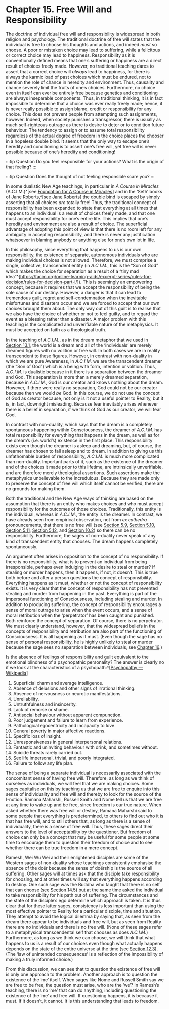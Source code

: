 # Chapter 15. Free Will and Responsibility

The doctrine of individual free will and responsibility is widespread in both religion and psychology. The traditional doctrine of free will states that the individual is free to choose his thoughts and actions, and indeed *must* so choose. A poor or mistaken choice may lead to suffering, while a felicitous or correct choice may lead to happiness. Responsibility as it is conventionally defined means that one’s suffering or happiness are a direct result of choices freely made. However, no traditional teaching dares to assert that a correct choice will *always* lead to happiness, for there is always the karmic load of past choices which must be endured, not to mention the role of chance in heredity and environment. Thus, causality and chance severely limit the fruits of one’s choices. Furthermore, no choice even in itself can ever be entirely free because genetics and conditioning are always inseparable components. Thus, in traditional thinking, it is in fact impossible to determine that a choice was ever really freely made; hence, it is never really possible to assign blame, credit or responsibility for any choice. This does not prevent people from attempting such assignments, however. Indeed, when society punishes a transgressor, there is usually as much self-righteous outrage as there is desire to deter or to condition future behaviour. The tendency to assign or to assume total responsibility regardless of the actual degree of freedom in the choice places the chooser in a hopeless double bind. It seems that the only way to escape one’s heredity and conditioning is to assert one’s free will, yet free will is never possible because of one’s heredity and conditioning!

:::tip Question
Do you feel responsible for your actions? What is the origin of that feeling?
:::

:::tip Question
Does the thought of not feeling responsible scare you?
:::

In some dualistic New Age teachings, in particular in *A Course in Miracles* (A.C.I.M.)^[see [Foundation for A Course in Miracles](https://www.facim.org/)] and in the ‘Seth’ books of Jane Roberts,^[see [Jane Roberts](https://en.wikipedia.org/wiki/Jane_Roberts)]  the double bind is escaped by simply asserting that all choices *are* totally free! Thus, the traditional concept of responsibility has been expanded to state that everything at all times that happens to an individual is a result of choices freely made, and that one must accept responsibility for one’s entire life. This implies that one’s heredity and environment are also a result of choice. The superficial advantage of adopting this point of view is that there is no room left for any ambiguity in accepting responsibility, and there is never any justification whatsoever in blaming anybody or anything else for one’s own lot in life.

In this philosophy, since everything that happens to us is our own responsibility, the existence of separate, autonomous individuals who are making individual choices is not allowed. Therefore, we must comprise a single, collective, transcendent entity (in *A.C.I.M.*, this is the “Son of God” which makes the choice for separation as a result of a “tiny mad idea”^[https://facim.org/online-learning-aids/excerpt-series/rules-for-decision/rules-for-decision-part-i/]). This is seemingly an empowering concept, because it requires that we accept the responsibility of being the sole cause of our destiny. However, a danger is that it can lead to tremendous guilt, regret and self-condemnation when the inevitable misfortunes and disasters occur and we are forced to accept that our own choices brought them about. The only way out of this guilt is to realise that we also have the choice of whether or not to feel guilty, and to regard the event as a blessing rather than a disaster. A major problem with this teaching is the complicated and unverifiable nature of the metaphysics. It must be accepted on faith as a theological truth.

In the teaching of *A.C.I.M.*, as in the dream metaphor that we used in [Section 13.1](/chapter-13-some-useful-metaphors/#_13-1-the-dream), the world is a dream and all of the ‘individuals’ are merely dreamed figures with no volition or free will. In both cases we are in reality transcendent to these figures. However, in contrast with non-duality in which we are pure Awareness, in *A.C.I.M.* we are the transcendent dreamer (the “Son of God”) which is a being with form, intention or volition. Thus, *A.C.I.M.* is dualistic because in it there is a separation between the dreamer and God. This separation is more than a merely dreamed separation, because in *A.C.I.M.*, God is our creator and knows nothing about the dream. However, if there were really no separation, God could not be our creator because then we would *be* God. In this course, we do not use the concept of God as creator because, not only is it not a useful pointer to Reality, but it is, in fact, downright misleading. Because fear inevitably arises whenever there is a belief in separation, if we think of God as our creator, we will fear God.

In contrast with non-duality, which says that the dream is a completely spontaneous happening within Consciousness, the dreamer of *A.C.I.M.* has total responsibility for everything that happens in the dream, as well as for the dream’s (i.e. world’s) existence in the first place. This responsibility exists even though the dreamer is asleep and dreaming, but, of course, the dreamer has chosen to fall asleep and to dream. In addition to giving us this unfathomable burden of responsibility, *A.C.I.M.* is much more complicated than non-duality. Important parts of it, such as the existence of the dreamer and of the choices it made prior to this lifetime, are intrinsically unverifiable, and are therefore merely theological assertions. Such assertions make the metaphysics unbelievable to the incredulous. Because they are made only to preserve the concept of free will which itself cannot be verified, there are no grounds for making them.

Both the traditional and the New Age ways of thinking are based on the assumption that there is an entity who makes choices and who must accept responsibility for the outcomes of those choices. Traditionally, this entity is the individual, whereas in *A.C.I.M.*, the entity is the dreamer. In contrast, we have already seen from empirical observation, not from *ex cathedra* pronouncements, that there is no free will (see [Section 5.9](/chapter-5-conscious-mind-free-will/#_5-9-the-experiments-of-libet-et-al-and-their-implications-for-free-will), [Section 5.10](/chapter-5-conscious-mind-free-will/#_5-10-brain-imaging-measurements-on-free-will), [Section 5.11](/chapter-5-conscious-mind-free-will/#_5-11-free-will-as-the-possibility-of-alternative-action), [Section 5.12](/chapter-5-conscious-mind-free-will/#_5-12-the-origin-of-the-belief-in-free-will), and [Section 10.2](/chapter-10-teaching-non-duality/#_10-2-the-practices)) so there can be no responsibility. Furthermore, the sages of non-duality never speak of any kind of transcendent entity that chooses. The dream happens completely spontaneously.

An argument often arises in opposition to the concept of no responsibility. If there is no responsibility, what is to prevent an individual from being irresponsible, perhaps even indulging in the desire to steal or murder? If stealing or murder happens, then it happens, if not, it doesn’t. This is true both before and after a person questions the concept of responsibility. Everything happens as it must, whether or not the concept of responsibility exists. It is very clear that the concept of responsibility has not prevented stealing and murder from happening in the past. Everything is part of the impersonal functioning of Consciousness, including stealing and murder. In addition to producing suffering, the concept of responsibility encourages a sense of moral outrage to arise when the event occurs, and a sense of moral retribution when the ‘perpetrator’ has been caught and punished. Both reïnforce the concept of separation. Of course, there is no perpetrator. We must clearly understand, however, that the widespread beliefs in the concepts of responsibility and retribution are also part of the functioning of Consciousness. It is all happening as it must. (Even though the sage has no sense of personal responsibility, he is highly unlikely to steal or murder because the sage sees no separation between individuals, see [Chapter 16](/chapter-16-love-seeking-itself/).)

Is the absence of feelings of responsibility and guilt equivalent to the emotional blindness of a psychopathic personality? The answer is clearly no if we look at the characteristics of a psychopath:^[[Psychopathy — Wikipedia](https://en.wikipedia.org/wiki/Psychopath)]

 1. Superficial charm and average intelligence.
 2. Absence of delusions and other signs of irrational thinking.
 3. Absence of nervousness or neurotic manifestations.
 4. Unreliability.
 5. Untruthfulness and insincerity.
 6. Lack of remorse or shame.
 7. Antisocial behaviour without apparent compunction.
 8. Poor judgement and failure to learn from experience.
 9. Pathological egocentricity and incapacity to love.
 10. General poverty in major affective reactions.
 11. Specific loss of insight.
 12. Unresponsiveness in general interpersonal relations.
 13. Fantastic and uninviting behaviour with drink, and sometimes without.
 14. Suicide threats rarely carried out.
 15. Sex life impersonal, trivial, and poorly integrated.
 16. Failure to follow any life plan.

The sense of being a separate individual is necessarily associated with the concomitant sense of having free will. Therefore, as long as we think of ourselves as individuals, we will feel that we are making choices. Some sages capitalise on this by teaching us that we are free to enquire into this sense of individuality and free will and thereby to look for the source of the I-notion. Ramana Maharshi, Russell Smith and Nome tell us that we are free at any time to wake up and be free, since freedom is our true nature. When asked whether there was free will or destiny, Ramana Maharshi said to some people that everything is predetermined, to others to find out who it is that has free will, and to still others that, as long as there is a sense of individuality, there is a sense of free will. Thus, these sages direct their answers to the level of acceptability by the questioner. But freedom of choice can only be a concept that may be useful for some people at some time to encourage them to question their freedom of choice and to see whether there can be true freedom in a mere concept.

Ramesh, Wei Wu Wei and their enlightened disciples are some of the Western sages of non-duality whose teachings consistently emphasise the absence of the doër because the sense of doërship is the source of all suffering. Other sages will at times ask that the disciple take responsibility for choosing, and at other times will say that everything happens according to destiny. One such sage was the Buddha who taught that there is no self that can choose (see [Section 14.5](/chapter-14-religion-belief-non-duality/#_14-5-buddhism-%E2%80%94-religion-or-not)) but at the same time asked the individual to take responsibility for his path out of suffering. The circumstances and the state of the disciple’s ego determine which approach is taken. It is thus clear that for these latter sages, consistency is less important than using the most effective pointer to Reality for a particular disciple, time and situation. They attempt to avoid the logical dilemma by saying that, as seen from the dream there appear to be individuals and free will, but as seen from Reality there are no individuals and there is no free will. (None of these sages refer to a metaphysical transcendental self that chooses as does *A.C.I.M.*) Furthermore, as long as we think we can choose, we will think that what happens to us is a result of our choices even though what actually happens depends on the state of the entire universe at the time (see [Section 12.3](/chapter-12-space-time-causality-destiny/#_12-3-the-concept-of-causality)). (The ‘law of unintended consequences’ is a reflection of the impossibility of making a truly informed choice.)

From this discussion, we can see that to question the existence of free will is only one approach to the problem. Another approach is to question the existence of the ‘me’ itself. When sages like Nome and Russell Smith say we are free to be free, the question must arise, who are the ‘we’? In Ramesh’s teaching, there is no ‘me’ that can do anything, including questioning the existence of the ‘me’ and free will. If questioning happens, it is because it must. If it doesn’t, it cannot. It is this understanding that leads to freedom.

